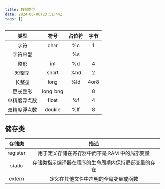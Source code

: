 ```yaml
---
title: 数据类型
date: 2024-06-06T23:51:44Z
tags: []
---
```


|     类型     |   符号    | 占位符 | 字节 |
| :----------: | :-------: | :----: | :--: |
|     字符     |   char    |   %c   |  1   |
|   字符串型   |           |   %s   |      |
|     整形     |    int    |   %d   |  4   |
|    短整型    |   short   |  %hd   |  2   |
|    长整型    |   long    |  %ld   | 4or8 |
|   更长整形   | long long |        |  8   |
| 单精度浮点数 |   float   |   %f   |  4   |
| 双精度浮点数 |  double   |  %lf   |  8   |

## 储存类

|  存储类  |                         描述                         |
| :------: | :--------------------------------------------------: |
| register |    用于定义存储在寄存器中而不是 RAM 中的局部变量     |
|  static  | 存储类指示编译器在程序的生命周期内保持局部变量的存在 |
|  extern  |         定义在其他文件中声明的全局变量或函数         |
